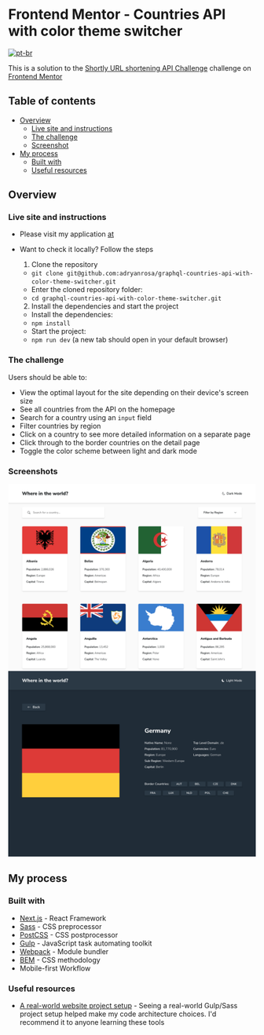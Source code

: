 # Frontend Mentor - Countries API with color theme switcher
[![pt-br](https://img.shields.io/badge/lang-pt--br-green.svg)](https://github.com/adryanrosa/graphql-countries-api-with-color-theme-switcher/blob/main/README.md)

This is a solution to the [Shortly URL shortening API Challenge](https://www.frontendmentor.io/challenges/rest-countries-api-with-color-theme-switcher-5cacc469fec04111f7b848ca) challenge on [Frontend Mentor](https://www.frontendmentor.io)

## Table of contents

- [Overview](#overview)
  - [Live site and instructions](#live-site-and-instructions)
  - [The challenge](#the-challenge)
  - [Screenshot](#screenshot)
- [My process](#my-process)
  - [Built with](#built-with)
  - [Useful resources](#useful-resources)
  <!-- - [O que aprendi](#o-que-aprendi)
  - [Desenvolvimento contínuo](#desenvolvimento-contínuo) -->
<!-- - [Autor](#autor) -->

## Overview

### Live site and instructions

- Please visit my application [at](https://graphql-countries-api-with-color-theme-switcher.vercel.app/)
- Want to check it locally? Follow the steps
  1. Clone the repository
    * `git clone git@github.com:adryanrosa/graphql-countries-api-with-color-theme-switcher.git`
    * Enter the cloned repository folder:
     * `cd graphql-countries-api-with-color-theme-switcher.git`

  2. Install the dependencies and start the project
    * Install the dependencies:
     * `npm install`
    * Start the project:
     * `npm run dev` (a new tab should open in your default browser)

### The challenge

Users should be able to:

- View the optimal layout for the site depending on their device's screen size
- See all countries from the API on the homepage
- Search for a country using an `input` field
- Filter countries by region
- Click on a country to see more detailed information on a separate page
- Click through to the border countries on the detail page
- Toggle the color scheme between light and dark mode

### Screenshots

![screenshot](./screenshot.png)
![screenshot-2](./screenshot-2.png)

## My process

### Built with

- [Next.js](https://nextjs.org/) - React Framework
- [Sass](https://sass-lang.com/) - CSS preprocessor
- [PostCSS](https://postcss.org/) - CSS postprocessor
- [Gulp](https://gulpjs.com/) - JavaScript task automating toolkit
- [Webpack](https://webpack.js.org/) - Module bundler
- [BEM](http://getbem.com/introduction/) - CSS methodology
- Mobile-first Workflow


### Useful resources

- [A real-world website project setup](https://www.youtube.com/watch?v=nI0BfXFjI1I&t=2850s) - Seeing a real-world Gulp/Sass project setup helped make my code architecture choices. I'd recommend it to anyone learning these tools

<!-- ### O que aprendi

Use this section to recap over some of your major learnings while working through this project. Writing these out and providing code samples of areas you want to highlight is a great way to reinforce your own knowledge.

To see how you can add code snippets, see below:

```html
<h1>Some HTML code I'm proud of</h1>
```
```css
.proud-of-this-css {
  color: papayawhip;
}
```
```js
const proudOfThisFunc = () => {
  console.log('🎉')
}
```

### Desenvolvimento contínuo

Use this section to outline areas that you want to continue focusing on in future projects. These could be concepts you're still not completely comfortable with or techniques you found useful that you want to refine and perfect. -->

<!-- ## Autor

- Website - [Add your name here](https://www.your-site.com)
- Frontend Mentor - [@yourusername](https://www.frontendmentor.io/profile/yourusername)
- Twitter - [@yourusername](https://www.twitter.com/yourusername) -->
